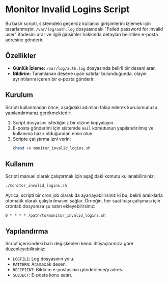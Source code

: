 
# Monitor Invalid Logins Script

Bu bash scripti, sistemdeki geçersiz kullanıcı girişimlerini izlemek için tasarlanmıştır. `/var/log/auth.log` dosyasındaki "Failed password for invalid user" ifadesini arar ve ilgili girişimler hakkında detayları belirtilen e-posta adresine gönderir.

## Özellikler

- **Günlük İzleme:** `/var/log/auth.log` dosyasında belirli bir deseni arar.
- **Bildirim:** Tanımlanan desene uyan satırlar bulunduğunda, olayın ayrıntılarını içeren bir e-posta gönderir.

## Kurulum

Scripti kullanmadan önce, aşağıdaki adımları takip ederek kurulumunuzu yapılandırmanız gerekmektedir:

1. Script dosyasını istediğiniz bir dizine kopyalayın.
2. E-posta gönderimi için sistemde `mail` komutunun yapılandırılmış ve kullanıma hazır olduğundan emin olun.
3. Scripte çalıştırma izni verin:
   ```bash
   chmod +x monitor_invalid_logins.sh
   ```

## Kullanım

Scripti manuel olarak çalıştırmak için aşağıdaki komutu kullanabilirsiniz:

```bash
./monitor_invalid_logins.sh
```

Ayrıca, scripti bir cron job olarak da ayarlayabilirsiniz ki bu, belirli aralıklarla otomatik olarak çalıştırılmasını sağlar. Örneğin, her saat başı çalışması için crontab dosyanıza şu satırı ekleyebilirsiniz:

```cron
0 * * * * /path/to/monitor_invalid_logins.sh
```

## Yapılandırma

Script içerisindeki bazı değişkenleri kendi ihtiyaçlarınıza göre düzenleyebilirsiniz:

- `LOGFILE`: Log dosyasının yolu.
- `PATTERN`: Aranacak desen.
- `RECIPIENT`: Bildirim e-postasının gönderileceği adres.
- `SUBJECT`: E-posta konu satırı.
